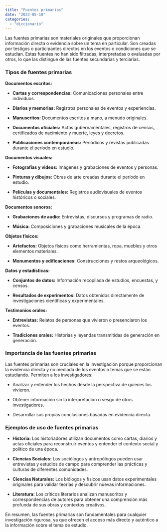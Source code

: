```yaml
---
title: "Fuentes primarias"
date: "2023-05-18"
categories: 
  - "diccionario"
---
```


Las fuentes primarias son materiales originales que proporcionan información directa o evidencia sobre un tema en particular. Son creadas por testigos o participantes directos en los eventos o condiciones que se estudian. Estas fuentes no han sido filtradas, interpretadas o evaluadas por otros, lo que las distingue de las fuentes secundarias y terciarias.

### Tipos de fuentes primarias

**Documentos escritos:**

- **Cartas y correspondencias:** Comunicaciones personales entre individuos.

- **Diarios y memorias:** Registros personales de eventos y experiencias.

- **Manuscritos:** Documentos escritos a mano, a menudo originales.

- **Documentos oficiales:** Actas gubernamentales, registros de censos, certificados de nacimiento y muerte, leyes y decretos.

- **Publicaciones contemporáneas:** Periódicos y revistas publicadas durante el período en estudio.

**Documentos visuales:**

- **Fotografías y videos:** Imágenes y grabaciones de eventos y personas.

- **Pinturas y dibujos:** Obras de arte creadas durante el período en estudio.

- **Películas y documentales:** Registros audiovisuales de eventos históricos o sociales.

**Documentos sonoros:**

- **Grabaciones de audio:** Entrevistas, discursos y programas de radio.

- **Música:** Composiciones y grabaciones musicales de la época.

**Objetos físicos:**

- **Artefactos:** Objetos físicos como herramientas, ropa, muebles y otros elementos materiales.

- **Monumentos y edificaciones:** Construcciones y restos arqueológicos.

**Datos y estadísticas:**

- **Conjuntos de datos:** Información recopilada de estudios, encuestas, y censos.

- **Resultados de experimentos:** Datos obtenidos directamente de investigaciones científicas y experimentales.

**Testimonios orales:**

- **Entrevistas:** Relatos de personas que vivieron o presenciaron los eventos.

- **Tradiciones orales:** Historias y leyendas transmitidas de generación en generación.

### Importancia de las fuentes primarias

Las fuentes primarias son cruciales en la investigación porque proporcionan la evidencia directa y no mediada de los eventos o temas que se están estudiando. Permiten a los investigadores:

- Analizar y entender los hechos desde la perspectiva de quienes los vivieron.

- Obtener información sin la interpretación o sesgo de otros investigadores.

- Desarrollar sus propias conclusiones basadas en evidencia directa.

### Ejemplos de uso de fuentes primarias

- **Historia:** Los historiadores utilizan documentos como cartas, diarios y actas oficiales para reconstruir eventos y entender el contexto social y político de una época.

- **Ciencias Sociales:** Los sociólogos y antropólogos pueden usar entrevistas y estudios de campo para comprender las prácticas y culturas de diferentes comunidades.

- **Ciencias Naturales:** Los biólogos y físicos usan datos experimentales originales para validar teorías y descubrir nuevas informaciones.

- **Literatura:** Los críticos literarios analizan manuscritos y correspondencias de autores para obtener una comprensión más profunda de sus obras y contextos creativos.

En resumen, las fuentes primarias son fundamentales para cualquier investigación rigurosa, ya que ofrecen el acceso más directo y auténtico a la información sobre el tema de estudio.
